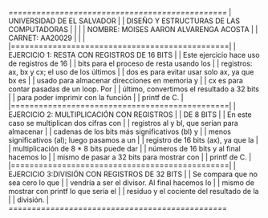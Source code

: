                 
*===============================================*
|           UNIVERSIDAD DE EL SALVADOR          |
|   DISEÑO Y ESTRUCTURAS DE LAS COMPUTADORAS    |
|                                               |
| NOMBRE:   MOISES AARON ALVARENGA ACOSTA       |
| CARNET:   AA20029                             |
|                                               |
|===============================================|
| EJERCICIO 1: RESTA CON REGISTROS DE 16 BITS   |
| Este ejercicio hace uso de registros de 16    |
| bits para el proceso de resta usando los      |
| registros: ax, bx y cx; el uso de los últimos |
| dos es para evitar usar solo ax, ya que bx es |
| usado para almacenar direcciones en memoria y |
| cx es para contar pasadas de un loop. Por     |
| último, convertimos el resultado a 32 bits    |
| para poder imprimir con la función            |
| printf de C.                                  |
|===============================================|
| EJERCICIO 2: MULTIPLICACIÓN CON REGISTROS     |
|                 DE 8 BITS                     |
| En este caso se multiplican dos cifras con    |
| registros al y bl, que serían para almacenar  |
| cadenas de los bits más significativos (bl) y |
| menos significativos (al); luego pasamos a un |
| registro de 16 bits (ax), ya que la           |
| multiplicación de 8 * 8 bits puede dar        |
| números de 16 bits y al final hacemos lo      |
| mismo de pasar a 32 bits para mostrar con     |
| printf de C.                                  |
|===============================================|
| EJERCICIO 3:DIVISIÓN CON REGISTROS DE 32 BITS |
| Se compara que no sea cero lo que             |
| vendría a ser el divisor. Al final hacemos lo |
| mismo de mostrar con printf lo que sería el   |
| residuo y el cociente del resultado de la     |
| división.                                     |
*===============================================*
